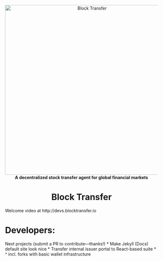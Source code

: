 <div align="center">
<a href="https://www.blocktransfer.io"><img alt="Block Transfer" src="https://www.blocktransfer.io/hosted/images/39/3e0a939c35424d9a5b392a10a08e28/BT_GH.png" width="558" /></a>
<br/>
<strong>A decentralized stock transfer agent for global financial markets</strong>

<h1>Block Transfer</h1>
</div>
Welcome video at http://devs.blocktransfer.io

<h1>Developers:</h1>
</div>
Next projects (submit a PR to contribute—thanks!)
* Make Jekyll (Docs) default site look nice 
* Transfer internal issuer portal to React-based suite
* ^ incl. forks with basic wallet infrastructure
